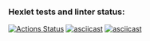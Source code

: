 ### Hexlet tests and linter status:
[![Actions Status](https://github.com/AlinLob/frontend-project-44/workflows/hexlet-check/badge.svg)](https://github.com/AlinLob/frontend-project-44/actions)
[![asciicast](https://asciinema.org/a/TH8g8w1TZgZfaBGzQQq5aGf4m.svg)](https://asciinema.org/a/TH8g8w1TZgZfaBGzQQq5aGf4m)
[![asciicast](https://asciinema.org/a/uHaCqmIoZfXVDpndCzaIDomQF.svg)](https://asciinema.org/a/uHaCqmIoZfXVDpndCzaIDomQF)
